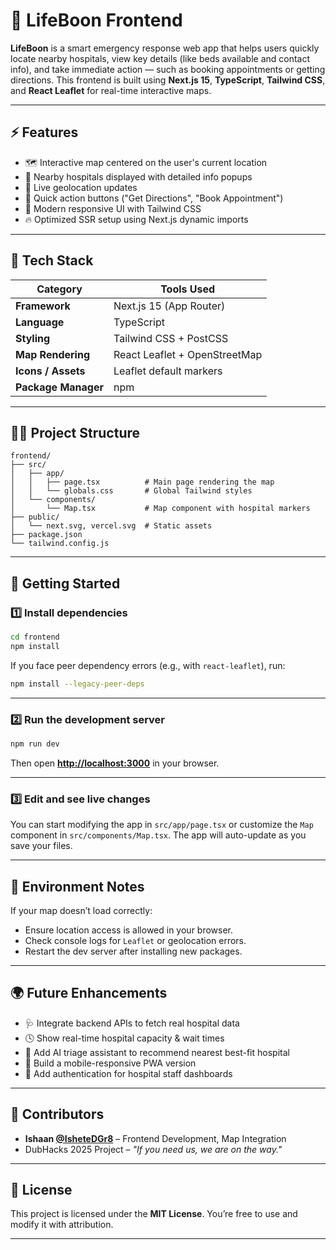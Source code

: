 # 🏥 LifeBoon Frontend

**LifeBoon** is a smart emergency response web app that helps users quickly locate nearby hospitals, view key details (like beds available and contact info), and take immediate action — such as booking appointments or getting directions.
This frontend is built using **Next.js 15**, **TypeScript**, **Tailwind CSS**, and **React Leaflet** for real-time interactive maps.

---

## ⚡ Features

* 🗺️ Interactive map centered on the user's current location
* 🏥 Nearby hospitals displayed with detailed info popups
* 📍 Live geolocation updates
* 💬 Quick action buttons ("Get Directions", "Book Appointment")
* 🎨 Modern responsive UI with Tailwind CSS
* 🔥 Optimized SSR setup using Next.js dynamic imports

---

## 🧰 Tech Stack

| Category            | Tools Used                    |
| ------------------- | ----------------------------- |
| **Framework**       | Next.js 15 (App Router)       |
| **Language**        | TypeScript                    |
| **Styling**         | Tailwind CSS + PostCSS        |
| **Map Rendering**   | React Leaflet + OpenStreetMap |
| **Icons / Assets**  | Leaflet default markers       |
| **Package Manager** | npm                           |

---

## 🧑‍💻 Project Structure

```
frontend/
├── src/
│   ├── app/
│   │   ├── page.tsx          # Main page rendering the map
│   │   └── globals.css       # Global Tailwind styles
│   └── components/
│       └── Map.tsx           # Map component with hospital markers
├── public/
│   └── next.svg, vercel.svg  # Static assets
├── package.json
└── tailwind.config.js
```

---

## 🚀 Getting Started

### 1️⃣ Install dependencies

```bash
cd frontend
npm install
```

If you face peer dependency errors (e.g., with `react-leaflet`), run:

```bash
npm install --legacy-peer-deps
```

---

### 2️⃣ Run the development server

```bash
npm run dev
```

Then open **[http://localhost:3000](http://localhost:3000)** in your browser.

---

### 3️⃣ Edit and see live changes

You can start modifying the app in `src/app/page.tsx` or customize the `Map` component in `src/components/Map.tsx`.
The app will auto-update as you save your files.

---

## 🧭 Environment Notes

If your map doesn’t load correctly:

* Ensure location access is allowed in your browser.
* Check console logs for `Leaflet` or geolocation errors.
* Restart the dev server after installing new packages.

---

## 🌍 Future Enhancements

* 🩺 Integrate backend APIs to fetch real hospital data
* 🕓 Show real-time hospital capacity & wait times
* 🧠 Add AI triage assistant to recommend nearest best-fit hospital
* 📱 Build a mobile-responsive PWA version
* 🧩 Add authentication for hospital staff dashboards

---

## 👥 Contributors

* **Ishaan [@IsheteDGr8](https://github.com/IsheteDGr8)** – Frontend Development, Map Integration
* DubHacks 2025 Project – *"If you need us, we are on the way."*

---

## 📜 License

This project is licensed under the **MIT License**.
You’re free to use and modify it with attribution.

---
